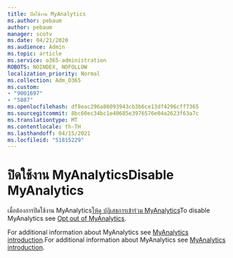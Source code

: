 ```yaml
---
title: ปิดใช้งาน MyAnalytics
ms.author: pebaum
author: pebaum
manager: scotv
ms.date: 04/21/2020
ms.audience: Admin
ms.topic: article
ms.service: o365-administration
ROBOTS: NOINDEX, NOFOLLOW
localization_priority: Normal
ms.collection: Adm_O365
ms.custom:
- "9001697"
- "5887"
ms.openlocfilehash: df8eac296a86093943cb3b6ce13df4296cff7365
ms.sourcegitcommit: 8bc60ec34bc1e40685e3976576e04a2623f63a7c
ms.translationtype: MT
ms.contentlocale: th-TH
ms.lasthandoff: 04/15/2021
ms.locfileid: "51815229"
---
```

# <a name="disable-myanalytics"></a><span data-ttu-id="0d4f0-102">ปิดใช้งาน MyAnalytics</span><span class="sxs-lookup"><span data-stu-id="0d4f0-102">Disable MyAnalytics</span></span>

<span data-ttu-id="0d4f0-103">เมื่อต้องการปิดใช้งาน MyAnalytics[ให้ดู ปฏิเสธการเข้าร่วม MyAnalytics](https://docs.microsoft.com/workplace-analytics/myanalytics/use/opt-out-of-mya)</span><span class="sxs-lookup"><span data-stu-id="0d4f0-103">To disable MyAnalytics see [Opt out of MyAnalytics](https://docs.microsoft.com/workplace-analytics/myanalytics/use/opt-out-of-mya).</span></span> 

<span data-ttu-id="0d4f0-104">For additional information about MyAnalytics see [MyAnalytics introduction](https://docs.microsoft.com/workplace-analytics/myanalytics/mya-landing-page).</span><span class="sxs-lookup"><span data-stu-id="0d4f0-104">For additional information about MyAnalytics see [MyAnalytics introduction](https://docs.microsoft.com/workplace-analytics/myanalytics/mya-landing-page).</span></span>
